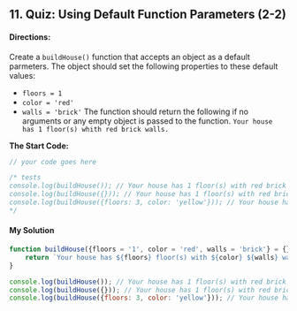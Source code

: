 ## 11. Quiz: Using Default Function Parameters (2-2)

#### Directions:

Create a `buildHouse()` function that accepts an object as a default parmeters. The object should set the following properties to these default values:
  * `floors = 1`
  * `color = 'red'`
  * `walls = 'brick'`
The function should return the following if no arguments or any empty object is passed to the function.
`Your house has 1 floor(s) whith red brick walls.`

**The Start Code:**
```javascript
// your code goes here

/* tests
console.log(buildHouse()); // Your house has 1 floor(s) with red brick walls.
console.log(buildHouse({})); // Your house has 1 floor(s) with red brick walls.
console.log(buildHouse({floors: 3, color: 'yellow'})); // Your house has 3 floor(s) with yellow brick walls.
*/
```

#### My Solution
```javascript
function buildHouse({floors = '1', color = 'red', walls = 'brick'} = {}){
    return `Your house has ${floors} floor(s) with ${color} ${walls} walls.`;
}

console.log(buildHouse()); // Your house has 1 floor(s) with red brick walls.
console.log(buildHouse({})); // Your house has 1 floor(s) with red brick walls.
console.log(buildHouse({floors: 3, color: 'yellow'})); // Your house has 3 floor(s) with yellow brick walls.
```
